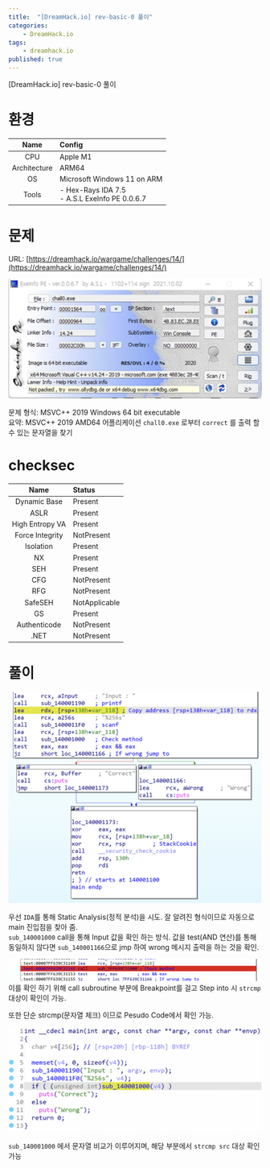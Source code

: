 ```yaml
---
title:  "[DreamHack.io] rev-basic-0 풀이"
categories:
    - DreamHack.io
tags:
    - dreamhack.io
published: true
---
```

[DreamHack.io] rev-basic-0 풀이

# 환경
|Name|Config|
|:---:|:---|
|CPU|Apple M1|
|Architecture|ARM64|
|OS|Microsoft Windows 11 on ARM|
|Tools|- Hex-Rays IDA 7.5<br/>- A.S.L ExeInfo PE 0.0.6.7|

# 문제
URL: [https://dreamhack.io/wargame/challenges/14/](https://dreamhack.io/wargame/challenges/14/)

![](/assets/DreamHack/rev-basic-0-3.png)

문제 형식: MSVC++ 2019 Windows 64 bit executable   
요약: MSVC++ 2019 AMD64 어플리케이션 `chall0.exe` 로부터 `correct` 를 출력 할 수 있는 문자열을 찾기

# checksec

|Name|Status|
|:---:|:---|
|Dynamic Base|Present|
|ASLR|Present|
|High Entropy VA|Present|
|Force Integrity|NotPresent|
|Isolation|Present|
|NX|Present|
|SEH|Present|
|CFG|NotPresent|
|RFG|NotPresent|
|SafeSEH|NotApplicable|
|GS|Present|
|Authenticode|NotPresent|
|.NET|NotPresent|

# 풀이
![](/assets/DreamHack/rev-basic-0-1.png)

우선 `IDA`를 통해 Static Analysis(정적 분석)을 시도. 잘 알려진 형식이므로 자동으로 main 진입점을 찾아 줌.   
`sub_140001000` call을 통해 Input 값을 확인 하는 방식. 값을 test(AND 연산)를 통해 동일하지 않다면 `sub_140001166`으로 jmp 하여 wrong 메시지 출력을 하는 것을 확인.

![](/assets/DreamHack/rev-basic-0-2.png)   
이를 확인 하기 위해 call subroutine 부분에 Breakpoint를 걸고 Step into 시 `strcmp` 대상이 확인이 가능.

또한 단순 strcmp(문자열 체크) 이므로 Pesudo Code에서 확인 가능.

![](/assets/DreamHack/rev-basic-0.png)

`sub_140001000` 에서 문자열 비교가 이루어지며, 해당 부분에서 `strcmp src` 대상 확인 가능